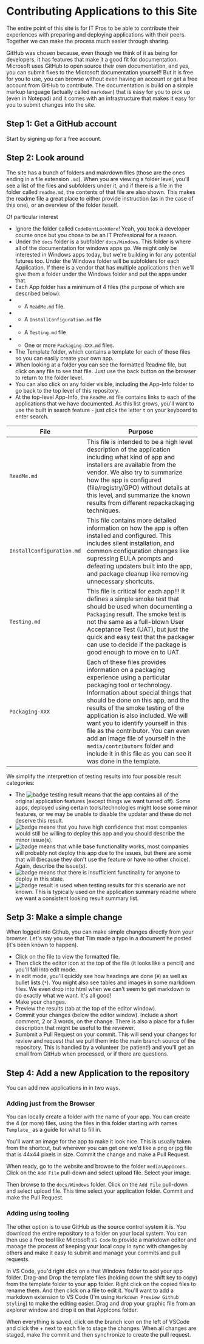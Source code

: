 # Contributing Applications to this Site

The entire point of this site is for IT Pros to be able to contribute their experiences with preparing and deploying applications with their peers.  Together we can make the process much easier through sharing.

GitHub was chosen because, even though we think of it as being for developers, it has features that make it a good fit for documentation.  Microsoft uses GitHub to open source their own documentation, and yes, you can submit fixes to the Microsoft documentation yourself!  But it is free for you to use, you can browse without even having an account or get a free account from GitHub to contribute.  The documentation is build on a simple markup language (actually called `markdown`) that is easy for you to pick up (even in Notepad) and it comes with an infrastructure that makes it easy for you to submit changes into the site.

## Step 1: Get a GitHub account

Start by signing up for a free account.

## Step 2: Look around
The site has a bunch of folders and makrdown files (those are the ones ending in a file extension `.md`).  When you are viewing a folder level, you'll see a list of the files and subfolders under it, and if there is a file in the folder called `readme.md`, the contents of that file are also shown.  This makes the readme file a great place to either provide instruction (as in the case of this one), or an overview of the folder iteself.

Of particular interest
* Ignore the folder called `CodeDontLookHere`!  Yeah, you took a developer course once but you chose to be an IT Professional for a reason.
* Under the `docs` folder is a subfolder `docs/Windows`.  This folder is where all of the documentation for windows apps go.  We might only be interested in Windows apps today, but we're building in for any potential futures too.  Under the Windows folder will be subfolders for each Application.  If there is a vendor that has multiple applications then we'll give them a folder under the Windows folder and put the apps under that.
* Each App folder has a minimum of 4 files (the purpose of which are described below):
* * A `ReadMe.md` file.
* * A `InstallConfiguration.md` file
* * A `Testing.md` file
* * One or more `Packaging-XXX.md` files.
* The Template folder, which contains a template for each of those files so you can easily create your own app.
* When looking at a folder you can see the formatted Readme file, but click on any file to see that file.  Just use the back button on the browser to return to the folder level.
* You can also click on any folder visible, including the App-Info folder to go back to the top level of this repository.
* At the top-level App-Info, the `ReadMe.md` file contains links to each of the applications that we have documented.  As this list grows, you'll want to use the built in search feature - just click the letter `t` on your keyboard to enter search.

| File | Purpose |
|----|----|
| `ReadMe.md` | This file is intended to be a high level description of the application including what kind of app and installers are available from the vendor. We also try to summarize how the app is configured (file/registry/GPO) without details at this level, and summarize the known results from different repackackaging techniques. |
| `InstallConfiguration.md` | This file contains more detailed information on how the app is often installed and configured.  This includes silent installation, and common configuration changes like supressing EULA prompts and defeating updaters built into the app, and package cleanup like removing unnecessary shortcuts. |
| `Testing.md` | This file is critical for each app!!! It defines a simple smoke test that should be used when documenting a `Packaging` result.  The smoke test is not the same as a full-blown User Acceptance Test (UAT), but just the quick and easy test that the packager can use to decide if the package is good enough to move on to UAT. |
| `Packaging-XXX` | Each of these files provides information on a packaging experience using a particular packaging tool or technology.  Information about special things that should be done on this app, and the results of the smoke testing of the application is also included.  We will want you to identify yourself in this file as the contributor.  You can even add an image file of yourself in the `media/contributors` folder and include it in this file as you can see it was done in the template. |

We simplify the interprettion of testing results into four possible result categories:

* The ![badge](https://img.shields.io/badge/-Full%20Fidelity-brightgreen?style=for-the-badge) testing result means that the app contains all of the original application features (except things we want turned off).  Some apps, deployed using certain tools/technologies might loose some minor features, or we may be unable to disable the updater and these do not deserve this result.
* ![badge](https://img.shields.io/badge/-High%20Confidence-green?style=for-the-badge) means that you have high confidence that most companies would still be willing to deploy this app and you should describe the minor issue(s).
* ![badge](https://img.shields.io/badge/-Mostly%20Works-yellow?style=for-the-badge) means that while base functionality works, most companies will probably not deploy this app due to the issues, but there are some that will (because they don't use the feature or have no other choice).  Again, describe the issue(s).
* ![badge](https://img.shields.io/badge/-Major%20Issues-critical?style=for-the-badge) means that there is insufficient functinality for anyone to deploy in this state.
* ![badge](https://img.shields.io/badge/-Unknown%2FUntested-lightgray?style=for-the-badge) result is used when testing results for this scenario are not known.  This is typically used on the application summary readme where we want a consistent looking result summary list.

## Setp 3: Make a simple change

When logged into Github, you can make simple changes directly from your browser.  Let's say you see that Tim made a typo in a document he posted (it's been known to happen).

* Click on the file to view the formatted file.  
* Then click the editor icon at the top of the file (it looks like a pencil) and you'll fall into edit mode.  
* In edit mode, you'll quickly see how headings are done (`#`) as well as bullet lists (`*`). You might also see tables and images in some markdown files.  We even drop into html when we can't seem to get markdown to do exactly what we want.  It's all good!
* Make your changes.
* Preview the results (tab at the top of the editor window). 
* Commit your changes (below the editor window).  Include a short comment, 2 or 3 words, on the change.  There is also a place for a fuller description that might be useful to the reviewer.
* Sumbmit a Pull Request on your commit. This will send your changes for review and request that we pull them into the main branch source of the repository.  This is handled by a volunteer (be patient!) and you'll get an email from GitHub when processed, or if there are questions.

## Step 4: Add a new Application to the repository

You can add new applications in in two ways.

### Adding just from the Browser

You can locally create a folder with the name of your app.  You can create the 4 (or more) files, using the files in this folder starting with names `Template_` as a guide for what to fill in.

You'll want an image for the app to make it look nice.  This is usually taken from the shortcut, but wherever you can get one we'd like a png or jpg file that is 44x44 pixels in size.  Commit the change and make a Pull Request.

When ready, go to the website and browse to the folder `media\AppIcons`. Click on the `Add File` pull-down and select upload file.  Select your image.

Then browse to the `docs/Windows` folder.  Click on the `Add File` pull-down and select upload file. This time select your application folder.  Commit and make the Pull Request.

### Adding using tooling

The other option is to use GitHub as the source control system it is.  You download the entire repository to a folder on your local system. You can then use a free tool like Microsoft `VS Code` to provide a markdown editor and manage the process of keeping your local copy in sync with changes by others and make it easy to submit and manage your commits and pull requests.

In VS Code, you'd right click on a that Windows folder to add your app folder. Drag-and Drop the template files (holding down the shift key to copy) from the template folder to your app folder.  Right click on the copied files to rename them. And then click on a file to edit it. You'll want to add a markdown extension to VS Code (I'm using `Markdown Preview Github Styling`) to make the editing easier.  Drag and drop your graphic file from an explorer window and drop it on that AppIcons folder.

When everything is saved, click on the branch icon on the left of VSCode and click the + next to each file to stage the changes.  When all changes are staged, make the commit and then synchronize to create the pull request.




